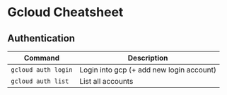 # Gcloud Cheatsheet

## Authentication

| Command  |  Description |
|---|---|
| `gcloud auth login`  | Login into gcp (+ add new login account) |
| `gcloud auth list` | List all accounts
